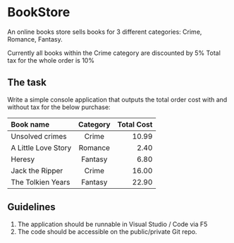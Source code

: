 # BookStore
An online books store sells books for 3 different categories: Crime, Romance, Fantasy.

Currently all books within the Crime category are discounted by 5%
Total tax for the whole order is 10%

## The task
Write a simple console application that outputs the total order cost with and without tax for
the below purchase:

| Book name | Category | Total Cost |
| :------------- | :----------: | -----------: |
| Unsolved crimes | Crime | 10.99 |
| A Little Love Story | Romance | 2.40 |
| Heresy | Fantasy | 6.80 |
| Jack the Ripper | Crime | 16.00 |
| The Tolkien Years | Fantasy | 22.90 |

## Guidelines
1. The application should be runnable in Visual Studio / Code via F5
2. The code should be accessible on the public/private Git repo.
